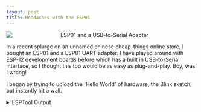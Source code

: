 ```yaml
---
layout: post
title: Headaches with the ESP01
---
```

<center>
<img src="{{ site.baseurl }}/images/ESP01/ESP-01.png" alt="ESP01 and a USB-to-Serial Adapter" style="display: block;"/>
</center>

In a recent splurge on an unnamed chinese cheap-things online store, I bought an ESP01 and a ESP01 UART adapter. I have played around with ESP-12 development boards before which has a built in USB-to-Serial interface, so I thought this too would be as easy as plug-and-play. Boy, was I wrong!

I began by trying to upload the 'Hello World' of hardware, the Blink sketch, but instantly hit a wall. 
	
<details markdown="1"><summary>ESPTool Output</summary>
~~~
esptool.py v2.6
2.6
esptool.py v2.6
Serial port /dev/cu.wchusbserial1420
Connecting........_____....._
Chip is ESP8266EX
Features: WiFi
MAC: 2c:f4:32:53:8d:c7
Uploading stub...
Running stub...
Stub running...
Configuring flash size...
Auto-detected Flash size: 1MB
Flash params set to 0x0320
Compressed 289728 bytes to 204022...

Writing at 0x00000000... (7 %)
Writing at 0x00004000... (15 %)
Writing at 0x00008000... (23 %)
Writing at 0x0000c000... (30 %)
Writing at 0x00010000... (38 %)
Writing at 0x00014000... (46 %)
Writing at 0x00018000... (53 %)
Writing at 0x0001c000... (61 %)
Writing at 0x00020000... (69 %)
Writing at 0x00024000... (76 %)
Writing at 0x00028000... (84 %)
Writing at 0x0002c000... (92 %)
Writing at 0x00030000... (100 %)
Wrote 289728 bytes (204022 compressed) at 0x00000000 in 18.3 seconds (effective 126.7 kbit/s)...
Hash of data verified.

Leaving...
Hard resetting via RTS pin...
~~~

</details> 

Some quick [Googling](https://www.youtube.com/watch?v=6uaIWZCRSz8) told me that, in order to program the ESP01, it must be put into programming mode. Which is achieved by pulling pin GPIO0 low when it is powered on. Fine... I cut Male-Female jumper wire in half and soldered one to `GND` and the other to `GPIO0` on the UART Adapter. 
    
I then tried programming the ESP by first connect the jumper cable, and then plugging it in the adapter. Sure enough, the upload works! To my dismay, the success was all but long lived...

After disconnecting the jumper wires and power cycling the ESP nothing happened. No blinking. My initial thought was that maybe the predefined pin `LED_BUILTIN` was wrong and, to no avail, tried different pin numbers. After lots of Googling and trying various settings, such as DOUT flash mode, changing upload speeds, etc, I accepted defeat and called it quits for the night.
    
The day after I continued were I left of and that's when I struck gold! It was all in the details, as a _comment_ on an _answer_ to a _question_ on [electronics.stackexchange](https://electronics.stackexchange.com/questions/413918/esp8266-not-running-uploaded-arduino-sketch/414069#414069?newreg=53fc4d5ff0fb485d8e6c6dd1d3f709df)[^2] gave me the solution:

>   No! It's the 2.4 that fixed your problem. I had exactly the same issue now :( DOUT and 2.4 
>   It's not working with 2.5 
>   – Adrian Andrei Apr 23 at 19:01

What Adrian is talking about, is the version of ["ESP8266 Core for Arduino"](https://github.com/esp8266/Arduino). When I went into Tools▸Board▸Board Manager... I saw that, indeed, I had been using version 2.5.2. After downgrading to 2.4.0 (arbitrarily. I haven't tried the other 2.4.x versions), it worked! IT BLINKS! 

<center>
<video autoplay loop>
  <source src="https://media.giphy.com/media/12NUbkX6p4xOO4/giphy.mp4" type="video/mp4">
</video>
</center>

So after spending a couple of hours on this, I can finally do what I actually wanted to do... 
I hope this helps someone.


[^1]: This is with "ESP8266 core for Arduino 2.5.2". It will be important later.
[^2]: The way the original poster added jumper wires is similar to how I solved it.
    
<details markdown="1"><summary>Some tags for the Google spider</summary>
    ESP01 upload works but doesn't run  
    ESP01 doesn't blink  
    Sketch doesn't run  
    ESP8266  
    ESP01 programming  
</details> 


